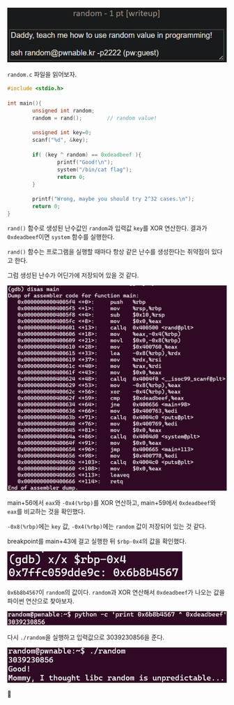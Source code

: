 ![](../../Attachments/4BC2909A-970C-4EE0-A9D4-E774A470FAB4.png)

`random.c` 파일을 읽어보자.

```c
#include <stdio.h>

int main(){
        unsigned int random;
        random = rand();        // random value!

        unsigned int key=0;
        scanf("%d", &key);

        if( (key ^ random) == 0xdeadbeef ){
                printf("Good!\n");
                system("/bin/cat flag");
                return 0;
        }

        printf("Wrong, maybe you should try 2^32 cases.\n");
        return 0;
}
```

`rand()` 함수로 생성된 난수값인 `random`과 입력값 `key`를 XOR 연산한다.
결과가 `0xdeadbeef`이면 `system` 함수를 실행한다.

`rand()` 함수는 프로그램을 실행할 때마다 항상 같은 난수를 생성한다는 취약점이 있다고 한다.

그럼 생성된 난수가 어딘가에 저장되어 있을 것 같다.

![](../../Attachments/05BED8BE-90F1-4D92-B748-B2588DEA6F56.png)

main+56에서 `eax`와 `-0x4(%rbp)`를 XOR 연산하고, main+59에서 `0xdeadbeef`와 `eax`를 비교하는 것을 확인했다.

`-0x8(%rbp)`에는 `key` 값, `-0x4(%rbp)`에는 `random` 값이 저장되어 있는 것 같다.

breakpoint를 main+43에 걸고 실행한 뒤 `$rbp-0x4`의 값을 확인했다.

![](../../Attachments/720BA09B-72B5-497A-9537-D51690181A1F.png)

`0x6b8b4567`이 `random`의 값이다.
`random`과 XOR 연산해서 `0xdeadbeef`가 나오는 값을 파이썬 연산으로 찾아보자.

![](../../Attachments/4E95727C-D2F0-46B6-8D6B-A4D1AA8A6230.png)

다시 `./random`을 실행하고 입력값으로 3039230856을 준다.

![](../../Attachments/D1A1F4AB-EEBF-441A-B72C-9FEDB5BE0F8A.png)

🚩